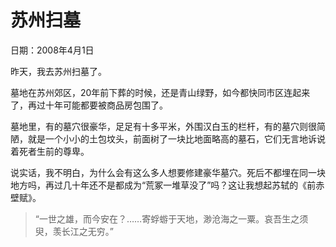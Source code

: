 # 苏州扫墓

日期：2008年4月1日

昨天，我去苏州扫墓了。

墓地在苏州郊区，20年前下葬的时候，还是青山绿野，如今都快同市区连起来了，再过十年可能都要被商品房包围了。

墓地里，有的墓穴很豪华，足足有十多平米，外围汉白玉的栏杆，有的墓穴则很简陋，就是一个小小的土包坟头，前面树了一块比地面略高的墓石，它们无言地诉说着死者生前的尊卑。

说实话，我不明白，为什么会有这么多人想要修建豪华墓穴。死后不都埋在同一块地方吗，再过几十年还不是都成为“荒冢一堆草没了”吗？这让我想起苏轼的《前赤壁赋》。

> “一世之雄，而今安在？……寄蜉蝣于天地，渺沧海之一粟。哀吾生之须臾，羡长江之无穷。”
